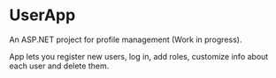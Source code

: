 # UserApp
An ASP.NET project for profile management (Work in progress).

App lets you register new users, log in, add roles, customize info about each user and delete them. 

